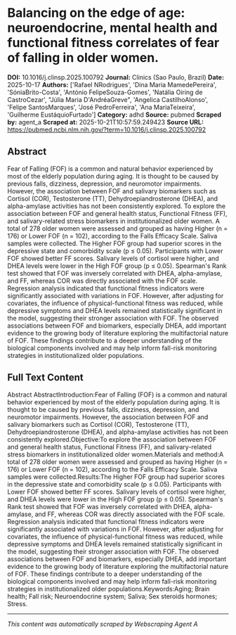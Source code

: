 # Balancing on the edge of age: neuroendocrine, mental health and functional fitness correlates of fear of falling in older women.

**DOI:** 10.1016/j.clinsp.2025.100792
**Journal:** Clinics (Sao Paulo, Brazil)
**Date:** 2025-10-17
**Authors:** ['Rafael NRodrigues', 'Dina Maria MamedePereira', 'SóniaBrito-Costa', 'António FelipeSouza-Gomes', 'Natália Oiring de CastroCezar', "Júlia Maria D'AndréaGreve", 'Angelica CastilhoAlonso', 'Felipe SantosMarques', 'José PedroFerreira', 'Ana MariaTeixeira', 'Guilherme EustáquioFurtado']
**Category:** adhd
**Source:** pubmed
**Scraped by:** agent_a
**Scraped at:** 2025-10-21T10:57:59.249423
**Source URL:** https://pubmed.ncbi.nlm.nih.gov/?term=10.1016/j.clinsp.2025.100792

## Abstract

Fear of Falling (FOF) is a common and natural behavior experienced by most of the elderly population during aging. It is thought to be caused by previous falls, dizziness, depression, and neuromotor impairments. However, the association between FOF and salivary biomarkers such as Cortisol (COR), Testosterone (TT), Dehydroepiandrosterone (DHEA), and alpha-amylase activities has not been consistently explored.
To explore the association between FOF and general health status, Functional Fitness (FF), and salivary-related stress biomarkers in institutionalized older women.
A total of 278 older women were assessed and grouped as having Higher (n = 176) or Lower FOF (n = 102), according to the Falls Efficacy Scale. Saliva samples were collected.
The Higher FOF group had superior scores in the depressive state and comorbidity scale (p ≤ 0.05). Participants with Lower FOF showed better FF scores. Salivary levels of cortisol were higher, and DHEA levels were lower in the High FOF group (p ≤ 0.05). Spearman's Rank test showed that FOF was inversely correlated with DHEA, alpha-amylase, and FF, whereas COR was directly associated with the FOF scale. Regression analysis indicated that functional fitness indicators were significantly associated with variations in FOF. However, after adjusting for covariates, the influence of physical-functional fitness was reduced, while depressive symptoms and DHEA levels remained statistically significant in the model, suggesting their stronger association with FOF. The observed associations between FOF and biomarkers, especially DHEA, add important evidence to the growing body of literature exploring the multifactorial nature of FOF. These findings contribute to a deeper understanding of the biological components involved and may help inform fall-risk monitoring strategies in institutionalized older populations.

## Full Text Content

Abstract AbstractIntroduction:Fear of Falling (FOF) is a common and natural behavior experienced by most of the elderly population during aging. It is thought to be caused by previous falls, dizziness, depression, and neuromotor impairments. However, the association between FOF and salivary biomarkers such as Cortisol (COR), Testosterone (TT), Dehydroepiandrosterone (DHEA), and alpha-amylase activities has not been consistently explored.Objective:To explore the association between FOF and general health status, Functional Fitness (FF), and salivary-related stress biomarkers in institutionalized older women.Materials and method:A total of 278 older women were assessed and grouped as having Higher (n = 176) or Lower FOF (n = 102), according to the Falls Efficacy Scale. Saliva samples were collected.Results:The Higher FOF group had superior scores in the depressive state and comorbidity scale (p ≤ 0.05). Participants with Lower FOF showed better FF scores. Salivary levels of cortisol were higher, and DHEA levels were lower in the High FOF group (p ≤ 0.05). Spearman's Rank test showed that FOF was inversely correlated with DHEA, alpha-amylase, and FF, whereas COR was directly associated with the FOF scale. Regression analysis indicated that functional fitness indicators were significantly associated with variations in FOF. However, after adjusting for covariates, the influence of physical-functional fitness was reduced, while depressive symptoms and DHEA levels remained statistically significant in the model, suggesting their stronger association with FOF. The observed associations between FOF and biomarkers, especially DHEA, add important evidence to the growing body of literature exploring the multifactorial nature of FOF. These findings contribute to a deeper understanding of the biological components involved and may help inform fall-risk monitoring strategies in institutionalized older populations.Keywords:Aging; Brain health; Fall risk; Neuroendocrine system; Saliva; Sex steroids hormones; Stress.

---
*This content was automatically scraped by Webscraping Agent A*
